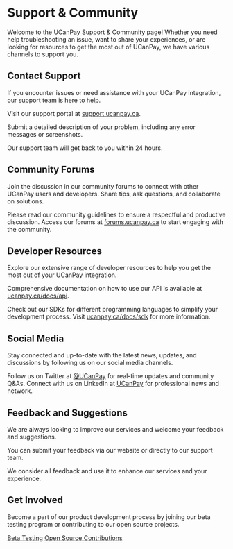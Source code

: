 # Support &amp; Community

Welcome to the UCanPay Support & Community page! Whether you need help troubleshooting an issue, want to share your
experiences, or are looking for resources to get the most out of UCanPay, we have various channels to support you.

## Contact Support

If you encounter issues or need assistance with your UCanPay integration, our support team is here to help.

<procedure title="Contacting Support" id="contacting-support">
    <step>
        <p>Visit our support portal at <a href="https://support.ucanpay.ca">support.ucanpay.ca</a>.</p>
    </step>
    <step>
        <p>Submit a detailed description of your problem, including any error messages or screenshots.</p>
    </step>
    <step>
        <p>Our support team will get back to you within 24 hours.</p>
    </step>
</procedure>

## Community Forums

Join the discussion in our community forums to connect with other UCanPay users and developers. Share tips, ask
questions, and collaborate on solutions.

<tabs>
    <tab title="Forum Guidelines">
        <code-block lang="plain text">
Please read our community guidelines to ensure a respectful and productive discussion.
        </code-block>
    </tab>
    <tab title="Access the Forums">
        <code-block lang="plain text">
Access our forums at <a href="https://forums.ucanpay.ca">forums.ucanpay.ca</a> to start engaging with the community.
        </code-block>
    </tab>
</tabs>

## Developer Resources

Explore our extensive range of developer resources to help you get the most out of your UCanPay integration.

<chapter title="API Documentation" collapsible="true">
    <p>
Comprehensive documentation on how to use our API is available at <a href="https://ucanpay.ca/docs/api">ucanpay.ca/docs/api</a>.
    </p>
</chapter>

<chapter title="SDKs and Libraries" collapsible="true">
    <p>
Check out our SDKs for different programming languages to simplify your development process. Visit <a href="https://ucanpay.ca/docs/sdk">ucanpay.ca/docs/sdk</a> for more information.
    </p>
</chapter>

## Social Media

Stay connected and up-to-date with the latest news, updates, and discussions by following us on our social media
channels.

<tabs>
    <tab title="Twitter">
        <code-block lang="plain text">
Follow us on Twitter at <a href="https://twitter.com/ucanpay">@UCanPay</a> for real-time updates and community Q&As.
        </code-block>
    </tab>
    <tab title="LinkedIn">
        <code-block lang="plain text">
Connect with us on LinkedIn at <a href="https://www.linkedin.com/company/ucanpay">UCanPay</a> for professional news and network.
        </code-block>
    </tab>
</tabs>

## Feedback and Suggestions

We are always looking to improve our services and welcome your feedback and suggestions.

<procedure title="Providing Feedback" id="providing-feedback">
    <step>
        <p>You can submit your feedback via our website or directly to our support team.</p>
    </step>
    <step>
        <p>We consider all feedback and use it to enhance our services and your experience.</p>
    </step>
</procedure>

## Get Involved

Become a part of our product development process by joining our beta testing program or contributing to our open source
projects.

<seealso>
    <category ref="wrs">
        <a href="https://ucanpay.ca/docs/beta-testing">Beta Testing</a>
        <a href="https://ucanpay.ca/docs/open-source">Open Source Contributions</a>
    </category>
</seealso>
